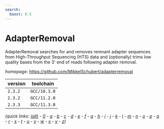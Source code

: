 ```yaml
---
search:
  boost: 0.5
---
```

# AdapterRemoval

AdapterRemoval searches for and removes remnant adapter sequences  from High-Throughput Sequencing (HTS) data and (optionally) trims low quality bases  from the 3' end of reads following adapter removal.

*homepage*: <https://github.com/MikkelSchubert/adapterremoval>

version | toolchain
--------|----------
``2.3.2`` | ``GCC/10.3.0``
``2.3.2`` | ``GCC/11.2.0``
``2.3.3`` | ``GCC/11.3.0``


*(quick links: [(all)](../index.md) - [0](../0/index.md) - [a](../a/index.md) - [b](../b/index.md) - [c](../c/index.md) - [d](../d/index.md) - [e](../e/index.md) - [f](../f/index.md) - [g](../g/index.md) - [h](../h/index.md) - [i](../i/index.md) - [j](../j/index.md) - [k](../k/index.md) - [l](../l/index.md) - [m](../m/index.md) - [n](../n/index.md) - [o](../o/index.md) - [p](../p/index.md) - [q](../q/index.md) - [r](../r/index.md) - [s](../s/index.md) - [t](../t/index.md) - [u](../u/index.md) - [v](../v/index.md) - [w](../w/index.md) - [x](../x/index.md) - [y](../y/index.md) - [z](../z/index.md))*

